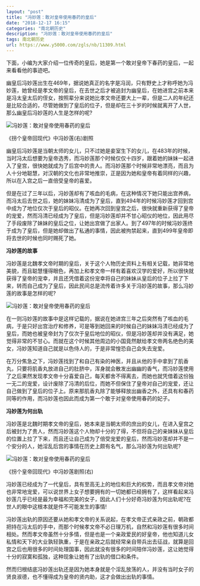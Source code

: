 ```yaml
---
layout: "post"
title: "冯妙莲：敢对皇帝使用春药的皇后"
date: "2018-12-17 16:15"
categories: "南北朝历史"
description: "冯妙莲：敢对皇帝使用春药的皇后"
tags: 南北朝历史
url: https://www.y5000.com/zgls/nb/11309.html
---
```






下面，小编为大家介绍一位传奇的皇后，她是第一个敢对皇帝下春药的皇后，一起来看看他的事迹吧。

幽皇后冯妙莲出生在469年，据说她真正的名字是冯润，只有野史上才称呼她为冯妙莲，她曾经是孝文帝的皇后，在去世之后才被追封为幽皇后，在她进宫之前本来是冯太皇太后的侄女，按照辈分来说她比孝文帝还要大上一辈，但是二人的年纪还是比较合适的，尽管她做到了皇后的位子，但是却在三十岁的时候就离开了人世，那么幽皇后冯妙莲的人生是怎样的呢?

![冯妙莲：敢对皇帝使用春药的皇后](/uploads/allimg/170118/6-1F11Q50K0146.JPG)

《拐个皇帝回现代》中冯妙莲(右)剧照

幽皇后冯妙莲是当朝太师的女儿，只不过她是妾室生下的女儿，在483年的时候，当时冯太后想要为皇帝选秀，而冯妙莲那个时候仅仅十四岁，跟着她的妹妹一起进入了皇宫，很快她就成为了后宫中的贵人。而冯妙莲那个时候非常地漂亮，而且为人十分地聪慧，对汉朝的文化也非常地推崇，正是因为她和皇帝有着同样的兴趣，所以在入宫之后一直倍受皇帝的喜爱。

但是在过了三年以后，冯妙莲却有了咳血的毛病，在这种情况下她只能出宫养病，而冯太后去世之后，她的妹妹冯清成为了皇后，直到494年的时候冯妙莲才回到宫中成为了地位仅次于皇后的昭仪。在她再次回到皇宫之后，很快就重新获得了皇帝的宠爱，然而冯清已经成为了皇后，但是冯妙莲却并不甘心昭仪的地位，因此用尽了手段废除了妹妹的皇后之位，让她出宫做了出家人。到了497年的时候冯妙莲终于成为了皇后，但是她却做出了私通的事情，因此被拘禁起来，直到499年皇帝即将去世的时候也同时赐死了她。

**冯妙莲的故事**

冯妙莲是北魏孝文帝时期的皇后，关于这个人物历史资料上有相关记载，她非常地美貌，而且聪慧懂得眼色，再加上和孝文帝一样有着喜欢汉学的爱好，所以很快就获得了皇帝的宠幸，并且还凭借着这份宠幸将自己的妹妹从皇后的位子上拉了下来，转而自己成为了皇后，因此民间总是流传着许多关于冯妙莲的故事，那么冯妙莲的故事是怎样的呢?

![冯妙莲：敢对皇帝使用春药的皇后](/uploads/allimg/170118/6-1F11Q50Z91M.JPG)

在一则冯妙莲的故事中是这样记载的，据说在她进宫三年之后突然有了咳血的毛病，于是只好出宫治疗和修养，可是等到她回来的时候自己的妹妹冯清已经成为了皇后，而她也被皇帝封为了仅次于皇后地位的昭仪，但是冯妙莲却并没有满足，她觉得非常的不甘心。而就在这个时候其他周边的小国竟然献给孝文帝两名绝色的美女，冯妙莲知道自己就是以色侍人的，于是非常惶恐自己会失去宠爱。

在万分焦急之下，冯妙莲找到了和自己有染的神医，并且从他的手中拿到了肌香丸，只要将肌香丸放进自己的肚脐中，浑身就会散发出幽幽的香气，而冯妙莲使用了之后果然发现孝文帝十分喜爱自己，每天都舍不得离去，而她也就凭借着这份独一无二的宠爱，设计废除了冯清的后位，而她不但保住了皇帝对自己的宠爱，还让自己做到了皇后的位子上。原来那肌香丸除了能够释放出幽香之外，还具有和春药同等的作用，而冯妙莲也因此而成为第一个敢于对皇帝使用春药的妃子。

**冯妙莲为何出轨**

冯妙莲是北魏时期孝文帝的皇后，她本来是当朝太师的庶出的女儿，在进入皇宫之后被封为了贵人，然而冯妙莲这个人物却十分的了得，不但将自己的亲妹妹从皇后的位置上拉了下来，而且还让自己成为了倍受宠爱的皇后，然而冯妙莲却并不是一个安分的人，她淫乱后宫的事情在历史上颇有名气，那么冯妙莲为何出轨呢?

![冯妙莲：敢对皇帝使用春药的皇后](/uploads/allimg/170118/6-1F11Q50949E5.JPG)

《拐个皇帝回现代》中冯妙莲剧照(右)

冯妙莲已经成为了一代皇后，具有至高无上的地位和巨大的权势，而且孝文帝对她也非常地宠爱，可以说世界上女子想要拥有的一切她都已经拥有了，这样看起来冯妙莲几乎已经是最为幸福和完美的女子，因此人们十分好奇冯妙莲为何出轨呢?在世人的眼中这根本就是件不可能发生的事情!

冯妙莲出轨的原因还要从她和孝文帝的关系说起，在孝文帝正式亲政之前，朝政都把持在冯太后的手中，而那个时候孝文帝不必日理万机，自然和冯妙莲有很多时间相处。然而孝文帝虽然十分多情，但是也是一个亲政爱民的好皇帝，他也知道儿女私情和天下的大业孰轻孰重，于是在亲政之后就经常亲自带兵出去征战，就算是回宫之后也用很多的时间处理国事，因此就没有很多的时间陪伴冯妙莲，这让她觉得十分的寂寞和孤独，这种现象让她有了出轨的借口和条件。

然而归根结底冯妙莲出轨还是因为她本身就是个淫乱放荡的人，并没有当时女子的贤良淑德，也不懂得成为皇帝的贤内助，这才会做出出轨的事情。

